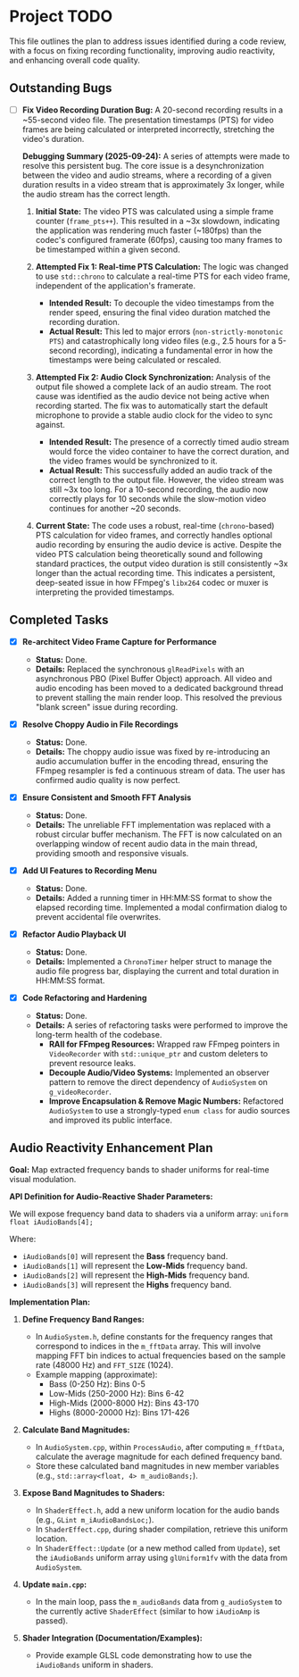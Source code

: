 # Project TODO

This file outlines the plan to address issues identified during a code review, with a focus on fixing recording functionality, improving audio reactivity, and enhancing overall code quality.

## Outstanding Bugs

- [ ] **Fix Video Recording Duration Bug:** A 20-second recording results in a ~55-second video file. The presentation timestamps (PTS) for video frames are being calculated or interpreted incorrectly, stretching the video's duration.

    **Debugging Summary (2025-09-24):**
    A series of attempts were made to resolve this persistent bug. The core issue is a desynchronization between the video and audio streams, where a recording of a given duration results in a video stream that is approximately 3x longer, while the audio stream has the correct length.

    1.  **Initial State:** The video PTS was calculated using a simple frame counter (`frame_pts++`). This resulted in a ~3x slowdown, indicating the application was rendering much faster (~180fps) than the codec's configured framerate (60fps), causing too many frames to be timestamped within a given second.

    2.  **Attempted Fix 1: Real-time PTS Calculation:** The logic was changed to use `std::chrono` to calculate a real-time PTS for each video frame, independent of the application's framerate. 
        -   **Intended Result:** To decouple the video timestamps from the render speed, ensuring the final video duration matched the recording duration.
        -   **Actual Result:** This led to major errors (`non-strictly-monotonic PTS`) and catastrophically long video files (e.g., 2.5 hours for a 5-second recording), indicating a fundamental error in how the timestamps were being calculated or rescaled.

    3.  **Attempted Fix 2: Audio Clock Synchronization:** Analysis of the output file showed a complete lack of an audio stream. The root cause was identified as the audio device not being active when recording started. The fix was to automatically start the default microphone to provide a stable audio clock for the video to sync against.
        -   **Intended Result:** The presence of a correctly timed audio stream would force the video container to have the correct duration, and the video frames would be synchronized to it.
        -   **Actual Result:** This successfully added an audio track of the correct length to the output file. However, the video stream was still ~3x too long. For a 10-second recording, the audio now correctly plays for 10 seconds while the slow-motion video continues for another ~20 seconds.

    4.  **Current State:** The code uses a robust, real-time (`chrono`-based) PTS calculation for video frames, and correctly handles optional audio recording by ensuring the audio device is active. Despite the video PTS calculation being theoretically sound and following standard practices, the output video duration is still consistently ~3x longer than the actual recording time. This indicates a persistent, deep-seated issue in how FFmpeg's `libx264` codec or muxer is interpreting the provided timestamps.

## Completed Tasks

- [x] **Re-architect Video Frame Capture for Performance**
  - **Status:** Done.
  - **Details:** Replaced the synchronous `glReadPixels` with an asynchronous PBO (Pixel Buffer Object) approach. All video and audio encoding has been moved to a dedicated background thread to prevent stalling the main render loop. This resolved the previous "blank screen" issue during recording.

- [x] **Resolve Choppy Audio in File Recordings**
  - **Status:** Done.
  - **Details:** The choppy audio issue was fixed by re-introducing an audio accumulation buffer in the encoding thread, ensuring the FFmpeg resampler is fed a continuous stream of data. The user has confirmed audio quality is now perfect.

- [x] **Ensure Consistent and Smooth FFT Analysis**
  - **Status:** Done.
  - **Details:** The unreliable FFT implementation was replaced with a robust circular buffer mechanism. The FFT is now calculated on an overlapping window of recent audio data in the main thread, providing smooth and responsive visuals.

- [x] **Add UI Features to Recording Menu**
  - **Status:** Done.
  - **Details:** Added a running timer in HH:MM:SS format to show the elapsed recording time. Implemented a modal confirmation dialog to prevent accidental file overwrites.

- [x] **Refactor Audio Playback UI**
  - **Status:** Done.
  - **Details:** Implemented a `ChronoTimer` helper struct to manage the audio file progress bar, displaying the current and total duration in HH:MM:SS format.

- [x] **Code Refactoring and Hardening**
  - **Status:** Done.
  - **Details:** A series of refactoring tasks were performed to improve the long-term health of the codebase.
    - **RAII for FFmpeg Resources:** Wrapped raw FFmpeg pointers in `VideoRecorder` with `std::unique_ptr` and custom deleters to prevent resource leaks.
    - **Decouple Audio/Video Systems:** Implemented an observer pattern to remove the direct dependency of `AudioSystem` on `g_videoRecorder`.
    - **Improve Encapsulation & Remove Magic Numbers:** Refactored `AudioSystem` to use a strongly-typed `enum class` for audio sources and improved its public interface.

## Audio Reactivity Enhancement Plan

**Goal:** Map extracted frequency bands to shader uniforms for real-time visual modulation.

**API Definition for Audio-Reactive Shader Parameters:**

We will expose frequency band data to shaders via a uniform array:
`uniform float iAudioBands[4];`

Where:
- `iAudioBands[0]` will represent the **Bass** frequency band.
- `iAudioBands[1]` will represent the **Low-Mids** frequency band.
- `iAudioBands[2]` will represent the **High-Mids** frequency band.
- `iAudioBands[3]` will represent the **Highs** frequency band.

**Implementation Plan:**

1.  **Define Frequency Band Ranges:**
    *   In `AudioSystem.h`, define constants for the frequency ranges that correspond to indices in the `m_fftData` array. This will involve mapping FFT bin indices to actual frequencies based on the sample rate (48000 Hz) and `FFT_SIZE` (1024).
    *   Example mapping (approximate):
        *   Bass (0-250 Hz): Bins 0-5
        *   Low-Mids (250-2000 Hz): Bins 6-42
        *   High-Mids (2000-8000 Hz): Bins 43-170
        *   Highs (8000-20000 Hz): Bins 171-426

2.  **Calculate Band Magnitudes:**
    *   In `AudioSystem.cpp`, within `ProcessAudio`, after computing `m_fftData`, calculate the average magnitude for each defined frequency band.
    *   Store these calculated band magnitudes in new member variables (e.g., `std::array<float, 4> m_audioBands;`).

3.  **Expose Band Magnitudes to Shaders:**
    *   In `ShaderEffect.h`, add a new uniform location for the audio bands (e.g., `GLint m_iAudioBandsLoc;`).
    *   In `ShaderEffect.cpp`, during shader compilation, retrieve this uniform location.
    *   In `ShaderEffect::Update` (or a new method called from `Update`), set the `iAudioBands` uniform array using `glUniform1fv` with the data from `AudioSystem`.

4.  **Update `main.cpp`:**
    *   In the main loop, pass the `m_audioBands` data from `g_audioSystem` to the currently active `ShaderEffect` (similar to how `iAudioAmp` is passed).

5.  **Shader Integration (Documentation/Examples):**
    *   Provide example GLSL code demonstrating how to use the `iAudioBands` uniform in shaders.
